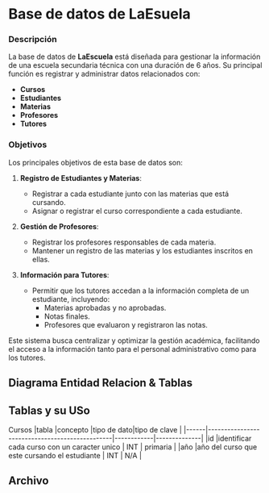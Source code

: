 # Base de datos de LaEsuela

### Descripción

La base de datos de **LaEscuela** está diseñada para gestionar la información de una escuela secundaria técnica con una duración de 6 años. Su principal función es registrar y administrar datos relacionados con:

- **Cursos**
- **Estudiantes**
- **Materias**
- **Profesores**
- **Tutores**

### Objetivos

Los principales objetivos de esta base de datos son:

1. **Registro de Estudiantes y Materias**:

   - Registrar a cada estudiante junto con las materias que está cursando.
   - Asignar o registrar el curso correspondiente a cada estudiante.

2. **Gestión de Profesores**:

   - Registrar los profesores responsables de cada materia.
   - Mantener un registro de las materias y los estudiantes inscritos en ellas.

3. **Información para Tutores**:
   - Permitir que los tutores accedan a la información completa de un estudiante, incluyendo:
     - Materias aprobadas y no aprobadas.
     - Notas finales.
     - Profesores que evaluaron y registraron las notas.

Este sistema busca centralizar y optimizar la gestión académica, facilitando el acceso a la información tanto para el personal administrativo como para los tutores.

## Diagrama Entidad Relacion & Tablas

<!-- Agregar una imagen -->

## Tablas y su USo

Cursos
|tabla |concepto |tipo de dato|tipo de clave |
|------|------------------------------------------------|------------|--------------|
|id |identificar cada curso con un caracter unico | INT | primaria |
|año |año del curso que este cursando el estudiante | INT | N/A |

## Archivo
